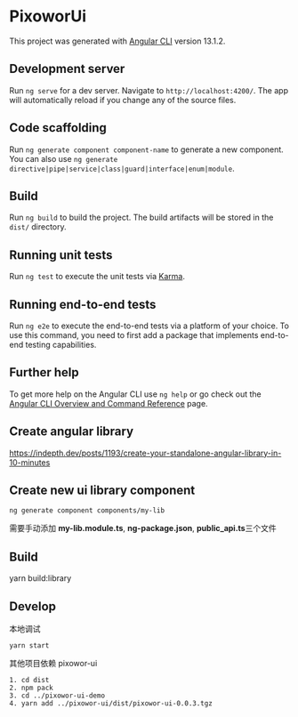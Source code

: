 # PixoworUi

This project was generated with [Angular CLI](https://github.com/angular/angular-cli) version 13.1.2.

## Development server

Run `ng serve` for a dev server. Navigate to `http://localhost:4200/`. The app will automatically reload if you change any of the source files.

## Code scaffolding

Run `ng generate component component-name` to generate a new component. You can also use `ng generate directive|pipe|service|class|guard|interface|enum|module`.

## Build

Run `ng build` to build the project. The build artifacts will be stored in the `dist/` directory.

## Running unit tests

Run `ng test` to execute the unit tests via [Karma](https://karma-runner.github.io).

## Running end-to-end tests

Run `ng e2e` to execute the end-to-end tests via a platform of your choice. To use this command, you need to first add a package that implements end-to-end testing capabilities.

## Further help

To get more help on the Angular CLI use `ng help` or go check out the [Angular CLI Overview and Command Reference](https://angular.io/cli) page.

## Create angular library

https://indepth.dev/posts/1193/create-your-standalone-angular-library-in-10-minutes

## Create new ui library component

```
ng generate component components/my-lib

```

需要手动添加 **my-lib.module.ts**, **ng-package.json**, **public_api.ts**三个文件

## Build

yarn build:library

## Develop

本地调试

```
yarn start
```

其他项目依赖 pixowor-ui

```
1. cd dist
2. npm pack
3. cd ../pixowor-ui-demo
4. yarn add ../pixowor-ui/dist/pixowor-ui-0.0.3.tgz

```

